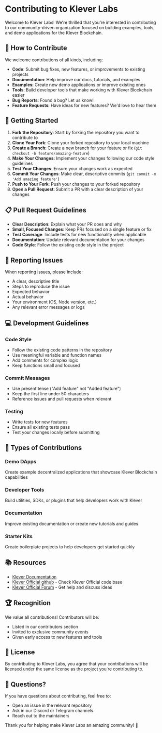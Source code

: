 # Contributing to Klever Labs

Welcome to Klever Labs! We're thrilled that you're interested in contributing to our community-driven organization focused on building examples, tools, and demo applications for the Klever Blockchain.

## 🤝 How to Contribute

We welcome contributions of all kinds, including:

- **Code**: Submit bug fixes, new features, or improvements to existing projects
- **Documentation**: Help improve our docs, tutorials, and examples
- **Examples**: Create new demo applications or improve existing ones
- **Tools**: Build developer tools that make working with Klever Blockchain easier
- **Bug Reports**: Found a bug? Let us know!
- **Feature Requests**: Have ideas for new features? We'd love to hear them

## 🚀 Getting Started

1. **Fork the Repository**: Start by forking the repository you want to contribute to
2. **Clone Your Fork**: Clone your forked repository to your local machine
3. **Create a Branch**: Create a new branch for your feature or fix (`git checkout -b feature/amazing-feature`)
4. **Make Your Changes**: Implement your changes following our code style guidelines
5. **Test Your Changes**: Ensure your changes work as expected
6. **Commit Your Changes**: Make clear, descriptive commits (`git commit -m 'Add amazing feature'`)
7. **Push to Your Fork**: Push your changes to your forked repository
8. **Open a Pull Request**: Submit a PR with a clear description of your changes

## 📋 Pull Request Guidelines

- **Clear Description**: Explain what your PR does and why
- **Small, Focused Changes**: Keep PRs focused on a single feature or fix
- **Test Coverage**: Include tests for new functionality when applicable
- **Documentation**: Update relevant documentation for your changes
- **Code Style**: Follow the existing code style in the project

## 🐛 Reporting Issues

When reporting issues, please include:

- A clear, descriptive title
- Steps to reproduce the issue
- Expected behavior
- Actual behavior
- Your environment (OS, Node version, etc.)
- Any relevant error messages or logs

## 💻 Development Guidelines

### Code Style

- Follow the existing code patterns in the repository
- Use meaningful variable and function names
- Add comments for complex logic
- Keep functions small and focused

### Commit Messages

- Use present tense ("Add feature" not "Added feature")
- Keep the first line under 50 characters
- Reference issues and pull requests when relevant

### Testing

- Write tests for new features
- Ensure all existing tests pass
- Test your changes locally before submitting

## 🌟 Types of Contributions

### Demo DApps
Create example decentralized applications that showcase Klever Blockchain capabilities

### Developer Tools
Build utilities, SDKs, or plugins that help developers work with Klever

### Documentation
Improve existing documentation or create new tutorials and guides

### Starter Kits
Create boilerplate projects to help developers get started quickly

## 📚 Resources

- [Klever Documentation](https://docs.klever.org)
- [Klever Official github](https://github.com/kelver-io) - Check Klever Official code base
- [Klever Official Forum](https://forum.klever.org) - Get help and discuss ideas

## 🏆 Recognition

We value all contributions! Contributors will be:
- Listed in our contributors section
- Invited to exclusive community events
- Given early access to new features and tools

## 📄 License

By contributing to Klever Labs, you agree that your contributions will be licensed under the same license as the project you're contributing to.

## 🤔 Questions?

If you have questions about contributing, feel free to:
- Open an issue in the relevant repository
- Ask in our Discord or Telegram channels
- Reach out to the maintainers

Thank you for helping make Klever Labs an amazing community! 🚀